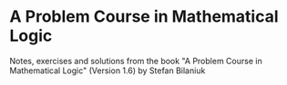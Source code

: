 # A Problem Course in Mathematical Logic
Notes, exercises and solutions from the book "A Problem Course in Mathematical Logic" (Version 1.6) by Stefan Bilaniuk
